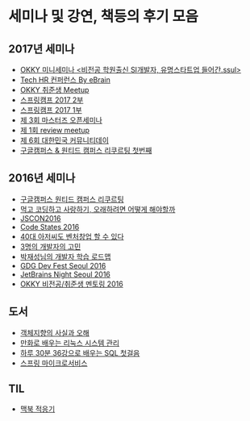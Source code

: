 세미나 및 강연, 책등의 후기 모음
================================

2017년 세미나
------

- [OKKY 미니세미나 <비전공 학원출신 SI개발자, 유명스타트업 들어간.ssul>](https://github.com/jojoldu/review/tree/master/%EB%B9%84%EC%A0%84%EA%B3%B5_%ED%95%99%EC%9B%90%EC%B6%9C%EC%8B%A0_SI%EA%B0%9C%EB%B0%9C%EC%9E%90_%EC%9C%A0%EB%AA%85%EC%8A%A4%ED%83%80%ED%8A%B8%EC%97%85_%EB%93%A4%EC%96%B4%EA%B0%84ssul)
- [Tech HR 컨퍼런스 By eBrain](./TechHR)
- [OKKY 취준생 Meetup](./OKKY_취준생_meetup/README.md)
- [스프링캠프 2017 2부](./SpringCamp_2017_2부/README.md)
- [스프링캠프 2017 1부](./SpringCamp_2017_1부/README.md)
- [제 3회 마스터즈 오픈세미나](./마스터즈_오픈세미나_3회/README.md)
- [제 1회 review meetup](./reView_1st/README.md)
- [제 6회 대한민국 커뮤니티데이](./커뮤니티데이_2017/README.md)
- [구글캠퍼스 & 원티드 캠퍼스 리쿠르팅 첫번째](./구글캠퍼스X원티드_캠퍼스리쿠르팅_2017_1/README.md)

2016년 세미나
------

- [구글캠퍼스 원티드 캠퍼스 리쿠르팅](http://jojoldu.tistory.com/22)
- [먹고 코딩하고 사랑하기, 오래하려면 어떻게 해야할까](http://jojoldu.tistory.com/24)
-	[JSCON2016](./jscon2016/README.md)
-	[Code States 2016](./CodeStates2016/README.md)
-	[40대 아저씨도 벤처창업 할 수 있다](./40대아저씨도_벤처창업_할수있다_토크콘서트/README.md)
-	[3명의 개발자의 고민](./3명의_개발자의_고민/README.md)
-	[박재성님의 개발자 학습 로드맵](./개발자학습로드맵/README.md)
- [GDG Dev Fest Seoul 2016](./GDG_DevFestSeoul_2016/README.md)
- [JetBrains Night Seoul 2016](./JetBrainNight2016/README.md)
- [OKKY 비전공/취준생 멘토링 2016](./OKKY_비전공자멘토링_2016/README.md)


도서
----

- [객체지향의 사실과 오해](./객체지향의_사실과_오해/README.md)
- [만화로 배우는 리눅스 시스템 관리](./만화로_배우는_리눅스_시스템_관리/README.md)
- [하루 30분 36강으로 배우는 SQL 첫걸음](./SQL첫걸음/README.md)
- [스프링 마이크로서비스](./스프링마이크로서비스)

TIL
----

- [맥북 적응기](./맥북_적응기/README.md)
